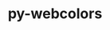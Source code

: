 ---
title: "py-webcolors"
layout: cache
categories: [package, develop]
meta: {"versions": ["24.6.0"], "compilers": ["gcc@=11.1.0", "gcc@=11.4.0", "gcc@=9.4.0", "oneapi@=2024.2.0", "oneapi@=2024.2.1"], "oss": ["ubuntu20.04", "ubuntu22.04"], "platforms": ["linux"], "targets": ["neoverse_v1", "neoverse_v2", "ppc64le", "x86_64_v3"], "stacks": ["data-vis-sdk", "e4s", "e4s-neoverse-v2", "e4s-neoverse_v1", "e4s-oneapi", "e4s-power", "root"], "num_specs": 31, "num_specs_by_stack": {"root": 31, "e4s-power": 5, "data-vis-sdk": 5, "e4s-neoverse_v1": 5, "e4s-neoverse-v2": 5, "e4s": 5, "e4s-oneapi": 6}}
spec_details: [{"hash": "gbwppbknjfvfqftf3eegnme4w6d25bnn", "compiler": "gcc@=9.4.0", "versions": ["24.6.0"], "os": "ubuntu20.04", "platform": "linux", "target": "ppc64le", "variants": ["build_system=python_pip"], "stacks": ["root", "e4s-power"], "size": "-", "tarball": "https://binaries.spack.io/develop/build_cache/linux-ubuntu20.04-ppc64le/gcc-9.4.0/py-webcolors-24.6.0/linux-ubuntu20.04-ppc64le-gcc-9.4.0-py-webcolors-24.6.0-gbwppbknjfvfqftf3eegnme4w6d25bnn.spack"}, {"hash": "ap2mv3gesyosb3cgfctxvvovqfnlclpb", "compiler": "gcc@=9.4.0", "versions": ["24.6.0"], "os": "ubuntu20.04", "platform": "linux", "target": "ppc64le", "variants": ["build_system=python_pip"], "stacks": ["root", "e4s-power"], "size": "-", "tarball": "https://binaries.spack.io/develop/build_cache/linux-ubuntu20.04-ppc64le/gcc-9.4.0/py-webcolors-24.6.0/linux-ubuntu20.04-ppc64le-gcc-9.4.0-py-webcolors-24.6.0-ap2mv3gesyosb3cgfctxvvovqfnlclpb.spack"}, {"hash": "q4gvdxnkuxgol5o4r5z3wqh4gewpbj7l", "compiler": "gcc@=9.4.0", "versions": ["24.6.0"], "os": "ubuntu20.04", "platform": "linux", "target": "ppc64le", "variants": ["build_system=python_pip"], "stacks": ["root", "e4s-power"], "size": "-", "tarball": "https://binaries.spack.io/develop/build_cache/linux-ubuntu20.04-ppc64le/gcc-9.4.0/py-webcolors-24.6.0/linux-ubuntu20.04-ppc64le-gcc-9.4.0-py-webcolors-24.6.0-q4gvdxnkuxgol5o4r5z3wqh4gewpbj7l.spack"}, {"hash": "mbnwfqdhfohqiijumhbfny63erodcaxb", "compiler": "gcc@=9.4.0", "versions": ["24.6.0"], "os": "ubuntu20.04", "platform": "linux", "target": "ppc64le", "variants": ["build_system=python_pip"], "stacks": ["root", "e4s-power"], "size": "-", "tarball": "https://binaries.spack.io/develop/build_cache/linux-ubuntu20.04-ppc64le/gcc-9.4.0/py-webcolors-24.6.0/linux-ubuntu20.04-ppc64le-gcc-9.4.0-py-webcolors-24.6.0-mbnwfqdhfohqiijumhbfny63erodcaxb.spack"}, {"hash": "c4xfaobwkbvfvmizrp65jc4rzaznunh2", "compiler": "gcc@=9.4.0", "versions": ["24.6.0"], "os": "ubuntu20.04", "platform": "linux", "target": "ppc64le", "variants": ["build_system=python_pip"], "stacks": ["root", "e4s-power"], "size": "-", "tarball": "https://binaries.spack.io/develop/build_cache/linux-ubuntu20.04-ppc64le/gcc-9.4.0/py-webcolors-24.6.0/linux-ubuntu20.04-ppc64le-gcc-9.4.0-py-webcolors-24.6.0-c4xfaobwkbvfvmizrp65jc4rzaznunh2.spack"}, {"hash": "q46zr3xbenq3vo73uy3nooq3zxmzucj7", "compiler": "gcc@=11.1.0", "versions": ["24.6.0"], "os": "ubuntu20.04", "platform": "linux", "target": "x86_64_v3", "variants": ["build_system=python_pip"], "stacks": ["data-vis-sdk", "root"], "size": "-", "tarball": "https://binaries.spack.io/develop/build_cache/linux-ubuntu20.04-x86_64_v3/gcc-11.1.0/py-webcolors-24.6.0/linux-ubuntu20.04-x86_64_v3-gcc-11.1.0-py-webcolors-24.6.0-q46zr3xbenq3vo73uy3nooq3zxmzucj7.spack"}, {"hash": "qlu6nbzxrzjmzcg2resneuaeisnwvvws", "compiler": "gcc@=11.1.0", "versions": ["24.6.0"], "os": "ubuntu20.04", "platform": "linux", "target": "x86_64_v3", "variants": ["build_system=python_pip"], "stacks": ["data-vis-sdk", "root"], "size": "-", "tarball": "https://binaries.spack.io/develop/build_cache/linux-ubuntu20.04-x86_64_v3/gcc-11.1.0/py-webcolors-24.6.0/linux-ubuntu20.04-x86_64_v3-gcc-11.1.0-py-webcolors-24.6.0-qlu6nbzxrzjmzcg2resneuaeisnwvvws.spack"}, {"hash": "ya4u2poplmbbu5qolmmdybiib6q6tiek", "compiler": "gcc@=11.1.0", "versions": ["24.6.0"], "os": "ubuntu20.04", "platform": "linux", "target": "x86_64_v3", "variants": ["build_system=python_pip"], "stacks": ["data-vis-sdk", "root"], "size": "-", "tarball": "https://binaries.spack.io/develop/build_cache/linux-ubuntu20.04-x86_64_v3/gcc-11.1.0/py-webcolors-24.6.0/linux-ubuntu20.04-x86_64_v3-gcc-11.1.0-py-webcolors-24.6.0-ya4u2poplmbbu5qolmmdybiib6q6tiek.spack"}, {"hash": "5nmpzdkker2fijtbbakshkkqy5xzyjhg", "compiler": "gcc@=11.1.0", "versions": ["24.6.0"], "os": "ubuntu20.04", "platform": "linux", "target": "x86_64_v3", "variants": ["build_system=python_pip"], "stacks": ["data-vis-sdk", "root"], "size": "-", "tarball": "https://binaries.spack.io/develop/build_cache/linux-ubuntu20.04-x86_64_v3/gcc-11.1.0/py-webcolors-24.6.0/linux-ubuntu20.04-x86_64_v3-gcc-11.1.0-py-webcolors-24.6.0-5nmpzdkker2fijtbbakshkkqy5xzyjhg.spack"}, {"hash": "7bl2ahhxp6knc4v57zxdlsfubtz24rg7", "compiler": "gcc@=11.1.0", "versions": ["24.6.0"], "os": "ubuntu20.04", "platform": "linux", "target": "x86_64_v3", "variants": ["build_system=python_pip"], "stacks": ["data-vis-sdk", "root"], "size": "-", "tarball": "https://binaries.spack.io/develop/build_cache/linux-ubuntu20.04-x86_64_v3/gcc-11.1.0/py-webcolors-24.6.0/linux-ubuntu20.04-x86_64_v3-gcc-11.1.0-py-webcolors-24.6.0-7bl2ahhxp6knc4v57zxdlsfubtz24rg7.spack"}, {"hash": "tk3g3uvgvrhvpbd6bsvsyzviyizjnj2s", "compiler": "gcc@=11.4.0", "versions": ["24.6.0"], "os": "ubuntu22.04", "platform": "linux", "target": "neoverse_v1", "variants": ["build_system=python_pip"], "stacks": ["root", "e4s-neoverse_v1"], "size": "-", "tarball": "https://binaries.spack.io/develop/build_cache/linux-ubuntu22.04-neoverse_v1/gcc-11.4.0/py-webcolors-24.6.0/linux-ubuntu22.04-neoverse_v1-gcc-11.4.0-py-webcolors-24.6.0-tk3g3uvgvrhvpbd6bsvsyzviyizjnj2s.spack"}, {"hash": "l3btu6ljcsmlxfuonxpoclccqemis2d2", "compiler": "gcc@=11.4.0", "versions": ["24.6.0"], "os": "ubuntu22.04", "platform": "linux", "target": "neoverse_v1", "variants": ["build_system=python_pip"], "stacks": ["root", "e4s-neoverse_v1"], "size": "-", "tarball": "https://binaries.spack.io/develop/build_cache/linux-ubuntu22.04-neoverse_v1/gcc-11.4.0/py-webcolors-24.6.0/linux-ubuntu22.04-neoverse_v1-gcc-11.4.0-py-webcolors-24.6.0-l3btu6ljcsmlxfuonxpoclccqemis2d2.spack"}, {"hash": "7vtkqnbsrrrafxx7qgd2eyj423vp4pjd", "compiler": "gcc@=11.4.0", "versions": ["24.6.0"], "os": "ubuntu22.04", "platform": "linux", "target": "neoverse_v1", "variants": ["build_system=python_pip"], "stacks": ["root", "e4s-neoverse_v1"], "size": "-", "tarball": "https://binaries.spack.io/develop/build_cache/linux-ubuntu22.04-neoverse_v1/gcc-11.4.0/py-webcolors-24.6.0/linux-ubuntu22.04-neoverse_v1-gcc-11.4.0-py-webcolors-24.6.0-7vtkqnbsrrrafxx7qgd2eyj423vp4pjd.spack"}, {"hash": "75wpcrg23gfmnd63wtlrognfzi5p2zdk", "compiler": "gcc@=11.4.0", "versions": ["24.6.0"], "os": "ubuntu22.04", "platform": "linux", "target": "neoverse_v1", "variants": ["build_system=python_pip"], "stacks": ["root", "e4s-neoverse_v1"], "size": "-", "tarball": "https://binaries.spack.io/develop/build_cache/linux-ubuntu22.04-neoverse_v1/gcc-11.4.0/py-webcolors-24.6.0/linux-ubuntu22.04-neoverse_v1-gcc-11.4.0-py-webcolors-24.6.0-75wpcrg23gfmnd63wtlrognfzi5p2zdk.spack"}, {"hash": "6fklcvbghij47633apipyp5xceuuqn4q", "compiler": "gcc@=11.4.0", "versions": ["24.6.0"], "os": "ubuntu22.04", "platform": "linux", "target": "neoverse_v1", "variants": ["build_system=python_pip"], "stacks": ["root", "e4s-neoverse_v1"], "size": "-", "tarball": "https://binaries.spack.io/develop/build_cache/linux-ubuntu22.04-neoverse_v1/gcc-11.4.0/py-webcolors-24.6.0/linux-ubuntu22.04-neoverse_v1-gcc-11.4.0-py-webcolors-24.6.0-6fklcvbghij47633apipyp5xceuuqn4q.spack"}, {"hash": "v75agmlz2ewglnh54cl3fbfa4evspjjq", "compiler": "gcc@=11.4.0", "versions": ["24.6.0"], "os": "ubuntu22.04", "platform": "linux", "target": "neoverse_v2", "variants": ["build_system=python_pip"], "stacks": ["e4s-neoverse-v2", "root"], "size": "-", "tarball": "https://binaries.spack.io/develop/build_cache/linux-ubuntu22.04-neoverse_v2/gcc-11.4.0/py-webcolors-24.6.0/linux-ubuntu22.04-neoverse_v2-gcc-11.4.0-py-webcolors-24.6.0-v75agmlz2ewglnh54cl3fbfa4evspjjq.spack"}, {"hash": "475fhozllds3um3vkde5iuyzbz75nvyb", "compiler": "gcc@=11.4.0", "versions": ["24.6.0"], "os": "ubuntu22.04", "platform": "linux", "target": "neoverse_v2", "variants": ["build_system=python_pip"], "stacks": ["e4s-neoverse-v2", "root"], "size": "-", "tarball": "https://binaries.spack.io/develop/build_cache/linux-ubuntu22.04-neoverse_v2/gcc-11.4.0/py-webcolors-24.6.0/linux-ubuntu22.04-neoverse_v2-gcc-11.4.0-py-webcolors-24.6.0-475fhozllds3um3vkde5iuyzbz75nvyb.spack"}, {"hash": "fdgfr625l2dfnx3vcudrw4mbmzvdciyn", "compiler": "gcc@=11.4.0", "versions": ["24.6.0"], "os": "ubuntu22.04", "platform": "linux", "target": "neoverse_v2", "variants": ["build_system=python_pip"], "stacks": ["e4s-neoverse-v2", "root"], "size": "-", "tarball": "https://binaries.spack.io/develop/build_cache/linux-ubuntu22.04-neoverse_v2/gcc-11.4.0/py-webcolors-24.6.0/linux-ubuntu22.04-neoverse_v2-gcc-11.4.0-py-webcolors-24.6.0-fdgfr625l2dfnx3vcudrw4mbmzvdciyn.spack"}, {"hash": "dz7g4q73ey2edtmujkzynpff6qw4jcvq", "compiler": "gcc@=11.4.0", "versions": ["24.6.0"], "os": "ubuntu22.04", "platform": "linux", "target": "neoverse_v2", "variants": ["build_system=python_pip"], "stacks": ["e4s-neoverse-v2", "root"], "size": "-", "tarball": "https://binaries.spack.io/develop/build_cache/linux-ubuntu22.04-neoverse_v2/gcc-11.4.0/py-webcolors-24.6.0/linux-ubuntu22.04-neoverse_v2-gcc-11.4.0-py-webcolors-24.6.0-dz7g4q73ey2edtmujkzynpff6qw4jcvq.spack"}, {"hash": "qun633fqqxtpkceidb5k3urtmzh6ahy6", "compiler": "gcc@=11.4.0", "versions": ["24.6.0"], "os": "ubuntu22.04", "platform": "linux", "target": "neoverse_v2", "variants": ["build_system=python_pip"], "stacks": ["e4s-neoverse-v2", "root"], "size": "-", "tarball": "https://binaries.spack.io/develop/build_cache/linux-ubuntu22.04-neoverse_v2/gcc-11.4.0/py-webcolors-24.6.0/linux-ubuntu22.04-neoverse_v2-gcc-11.4.0-py-webcolors-24.6.0-qun633fqqxtpkceidb5k3urtmzh6ahy6.spack"}, {"hash": "dq23so3usrty7vjsqs4kxjnapjafvjeb", "compiler": "gcc@=11.4.0", "versions": ["24.6.0"], "os": "ubuntu22.04", "platform": "linux", "target": "x86_64_v3", "variants": ["build_system=python_pip"], "stacks": ["e4s", "root"], "size": "-", "tarball": "https://binaries.spack.io/develop/build_cache/linux-ubuntu22.04-x86_64_v3/gcc-11.4.0/py-webcolors-24.6.0/linux-ubuntu22.04-x86_64_v3-gcc-11.4.0-py-webcolors-24.6.0-dq23so3usrty7vjsqs4kxjnapjafvjeb.spack"}, {"hash": "dsqj75ih6qfyzchtvdisk2fbhcvhcu23", "compiler": "gcc@=11.4.0", "versions": ["24.6.0"], "os": "ubuntu22.04", "platform": "linux", "target": "x86_64_v3", "variants": ["build_system=python_pip"], "stacks": ["e4s", "root"], "size": "-", "tarball": "https://binaries.spack.io/develop/build_cache/linux-ubuntu22.04-x86_64_v3/gcc-11.4.0/py-webcolors-24.6.0/linux-ubuntu22.04-x86_64_v3-gcc-11.4.0-py-webcolors-24.6.0-dsqj75ih6qfyzchtvdisk2fbhcvhcu23.spack"}, {"hash": "3xytcnoyxoi2t4wfw2fagvltb5is5dz2", "compiler": "gcc@=11.4.0", "versions": ["24.6.0"], "os": "ubuntu22.04", "platform": "linux", "target": "x86_64_v3", "variants": ["build_system=python_pip"], "stacks": ["e4s", "root"], "size": "-", "tarball": "https://binaries.spack.io/develop/build_cache/linux-ubuntu22.04-x86_64_v3/gcc-11.4.0/py-webcolors-24.6.0/linux-ubuntu22.04-x86_64_v3-gcc-11.4.0-py-webcolors-24.6.0-3xytcnoyxoi2t4wfw2fagvltb5is5dz2.spack"}, {"hash": "xjqnwmwxr4jtmk34zor4tu5emizrehwo", "compiler": "gcc@=11.4.0", "versions": ["24.6.0"], "os": "ubuntu22.04", "platform": "linux", "target": "x86_64_v3", "variants": ["build_system=python_pip"], "stacks": ["e4s", "root"], "size": "-", "tarball": "https://binaries.spack.io/develop/build_cache/linux-ubuntu22.04-x86_64_v3/gcc-11.4.0/py-webcolors-24.6.0/linux-ubuntu22.04-x86_64_v3-gcc-11.4.0-py-webcolors-24.6.0-xjqnwmwxr4jtmk34zor4tu5emizrehwo.spack"}, {"hash": "3fjwu56e4fojjks7pwtbryem5eko3u2z", "compiler": "gcc@=11.4.0", "versions": ["24.6.0"], "os": "ubuntu22.04", "platform": "linux", "target": "x86_64_v3", "variants": ["build_system=python_pip"], "stacks": ["e4s", "root"], "size": "-", "tarball": "https://binaries.spack.io/develop/build_cache/linux-ubuntu22.04-x86_64_v3/gcc-11.4.0/py-webcolors-24.6.0/linux-ubuntu22.04-x86_64_v3-gcc-11.4.0-py-webcolors-24.6.0-3fjwu56e4fojjks7pwtbryem5eko3u2z.spack"}, {"hash": "3m3zktcwpuryftdcecn67yipihthlaud", "compiler": "oneapi@=2024.2.0", "versions": ["24.6.0"], "os": "ubuntu22.04", "platform": "linux", "target": "x86_64_v3", "variants": ["build_system=python_pip"], "stacks": ["root", "e4s-oneapi"], "size": "-", "tarball": "https://binaries.spack.io/develop/build_cache/linux-ubuntu22.04-x86_64_v3/oneapi-2024.2.0/py-webcolors-24.6.0/linux-ubuntu22.04-x86_64_v3-oneapi-2024.2.0-py-webcolors-24.6.0-3m3zktcwpuryftdcecn67yipihthlaud.spack"}, {"hash": "kdzg5smiatqlqfgf7pq5edxkifuxrabo", "compiler": "oneapi@=2024.2.0", "versions": ["24.6.0"], "os": "ubuntu22.04", "platform": "linux", "target": "x86_64_v3", "variants": ["build_system=python_pip"], "stacks": ["root", "e4s-oneapi"], "size": "-", "tarball": "https://binaries.spack.io/develop/build_cache/linux-ubuntu22.04-x86_64_v3/oneapi-2024.2.0/py-webcolors-24.6.0/linux-ubuntu22.04-x86_64_v3-oneapi-2024.2.0-py-webcolors-24.6.0-kdzg5smiatqlqfgf7pq5edxkifuxrabo.spack"}, {"hash": "qnv3yjpcqvnlzul7hejys4t32lobwnpb", "compiler": "oneapi@=2024.2.0", "versions": ["24.6.0"], "os": "ubuntu22.04", "platform": "linux", "target": "x86_64_v3", "variants": ["build_system=python_pip"], "stacks": ["root", "e4s-oneapi"], "size": "-", "tarball": "https://binaries.spack.io/develop/build_cache/linux-ubuntu22.04-x86_64_v3/oneapi-2024.2.0/py-webcolors-24.6.0/linux-ubuntu22.04-x86_64_v3-oneapi-2024.2.0-py-webcolors-24.6.0-qnv3yjpcqvnlzul7hejys4t32lobwnpb.spack"}, {"hash": "kezwiayzedcr6xdpgitdanehe2uh47x7", "compiler": "oneapi@=2024.2.0", "versions": ["24.6.0"], "os": "ubuntu22.04", "platform": "linux", "target": "x86_64_v3", "variants": ["build_system=python_pip"], "stacks": ["root", "e4s-oneapi"], "size": "-", "tarball": "https://binaries.spack.io/develop/build_cache/linux-ubuntu22.04-x86_64_v3/oneapi-2024.2.0/py-webcolors-24.6.0/linux-ubuntu22.04-x86_64_v3-oneapi-2024.2.0-py-webcolors-24.6.0-kezwiayzedcr6xdpgitdanehe2uh47x7.spack"}, {"hash": "7rp6kwki6e5ftk54gt2wf6dubvzwpnsk", "compiler": "oneapi@=2024.2.1", "versions": ["24.6.0"], "os": "ubuntu22.04", "platform": "linux", "target": "x86_64_v3", "variants": ["build_system=python_pip"], "stacks": ["root", "e4s-oneapi"], "size": "-", "tarball": "https://binaries.spack.io/develop/build_cache/linux-ubuntu22.04-x86_64_v3/oneapi-2024.2.1/py-webcolors-24.6.0/linux-ubuntu22.04-x86_64_v3-oneapi-2024.2.1-py-webcolors-24.6.0-7rp6kwki6e5ftk54gt2wf6dubvzwpnsk.spack"}, {"hash": "7u3jdqphmzqzptzub252tfxcfy6s6imx", "compiler": "oneapi@=2024.2.1", "versions": ["24.6.0"], "os": "ubuntu22.04", "platform": "linux", "target": "x86_64_v3", "variants": ["build_system=python_pip"], "stacks": ["root", "e4s-oneapi"], "size": "-", "tarball": "https://binaries.spack.io/develop/build_cache/linux-ubuntu22.04-x86_64_v3/oneapi-2024.2.1/py-webcolors-24.6.0/linux-ubuntu22.04-x86_64_v3-oneapi-2024.2.1-py-webcolors-24.6.0-7u3jdqphmzqzptzub252tfxcfy6s6imx.spack"}]
---